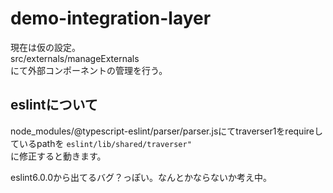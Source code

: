 # demo-integration-layer  

現在は仮の設定。  
src/externals/manageExternals  
にて外部コンポーネントの管理を行う。

## eslintについて  

node_modules/@typescript-eslint/parser/parser.jsにてtraverser1をrequireしているpathを
`eslint/lib/shared/traverser"`  
に修正すると動きます。  

eslint6.0.0から出てるバグ？っぽい。なんとかならないか考え中。  
